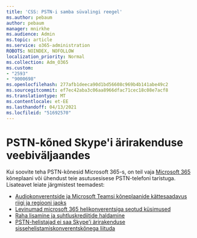 ```yaml
---
title: 'CSS: PSTN-i samba süvalingi reegel'
ms.author: pebaum
author: pebaum
manager: mnirkhe
ms.audience: Admin
ms.topic: article
ms.service: o365-administration
ROBOTS: NOINDEX, NOFOLLOW
localization_priority: Normal
ms.collection: Adm_O365
ms.custom:
- "2593"
- "9000698"
ms.openlocfilehash: 277afb1deeca90d1bd56608c969b4b141abe49c2
ms.sourcegitcommit: ef7ec42aba3c06aa8966dfac71cec18c08e7acf8
ms.translationtype: MT
ms.contentlocale: et-EE
ms.lasthandoff: 04/13/2021
ms.locfileid: "51692570"
---
```

# <a name="pstn-calling-with-skype-for-business-online"></a>PSTN-kõned Skype'i ärirakenduse veebiväljaandes

Kui soovite teha PSTN-kõnesid Microsoft 365-s, on teil vaja [Microsoft 365](https://docs.microsoft.com/microsoftteams/what-is-phone-system-in-office-365#more-about-calling-plans) kõneplaani või ühendust teie asutusesisese PSTN-telefoni taristuga. Lisateavet leiate järgmistest teemadest:

- [Audiokonverentside ja Microsoft Teamsi kõneplaanide kättesaadavus riigi ja regiooni jaoks](https://docs.microsoft.com/microsoftteams/country-and-region-availability-for-audio-conferencing-and-calling-plans/country-and-region-availability-for-audio-conferencing-and-calling-plans)
- [Levinumad microsoft 365 helikonverentsiga seotud küsimused](https://docs.microsoft.com/microsoftteams/audio-conferencing-common-questions)
- [Raha lisamine ja suhtluskrediitide haldamine](https://docs.microsoft.com/microsoftteams/add-funds-and-manage-communications-credits)
- [PSTN-helistajad ei saa Skype'i ärirakenduse sissehelistamiskonverentskõnega liituda](https://docs.microsoft.com/SkypeForBusiness/troubleshoot/online-conferencing/pstn-callers-cant-join-dial-in-call)
